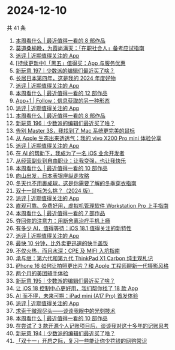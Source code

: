 # 2024-12-10

共 41 条

<!-- BEGIN SSPAI -->
<!-- 最后更新时间 2024-12-10 09:16:07 +0800 -->
1. [本周看什么 | 最近值得一看的 8 部作品](https://sspai.com/post/94583)
1. [莫道桑榆晚，为霞尚满天：「在职社会人」备考应试指南](https://sspai.com/post/88053)
1. [派评 | 近期值得关注的 App](https://sspai.com/post/94421)
1. [[持续更新中]「黑五」值得买：App 与服务优惠](https://sspai.com/post/94378)
1. [新玩意 197｜少数派的编辑们最近买了啥？](https://sspai.com/post/94359)
1. [长居日本第四年，这是我的 2024 年度好物](https://sspai.com/post/94227)
1. [派评 | 近期值得关注的 App](https://sspai.com/post/94270)
1. [本周看什么 | 最近值得一看的 12 部作品](https://sspai.com/post/94174)
1. [App+1 | Follow：信息获取的另一种形态](https://sspai.com/post/94104)
1. [派评 | 近期值得关注的 App](https://sspai.com/post/94027)
1. [本周看什么 | 最近值得一看的 8 部作品](https://sspai.com/post/93960)
1. [新玩意 196｜少数派的编辑们最近买了啥？](https://sspai.com/post/93930)
1. [告别 Master 3S，我找到了 Mac 系统更完美的鼠标](https://sspai.com/post/93841)
1. [从 Apple 生态出来透透气：我的 vivo X200 Pro mini 体验分享](https://sspai.com/post/93732)
1. [派评 | 近期值得关注的 App](https://sspai.com/post/93836)
1. [在 AI 的帮助下，我成为了一名 iOS 业余开发者](https://sspai.com/post/91860)
1. [从经营副业到自由职业：让我变强，也让我快乐](https://sspai.com/post/93697)
1. [本周看什么 | 最近值得一看的 10 部作品](https://sspai.com/post/93743)
1. [向山出发，日本表银座纵走攻略](https://sspai.com/post/92905)
1. [冬天也不用裹成球，这是你需要了解的冬季穿衣指南](https://sspai.com/post/93614)
1. [双十一鼠标怎么挑？（2024 版）](https://sspai.com/post/93588)
1. [派评 | 近期值得关注的 App](https://sspai.com/post/93567)
1. [直观可靠、免费好用，虚拟机管理软件 Workstation Pro 上手指南](https://sspai.com/post/93514)
1. [本周看什么 | 最近值得一看的 7 部作品](https://sspai.com/post/93498)
1. [夺回你的注意力：用断舍离治疗手机上瘾](https://sspai.com/post/93322)
1. [有多少 AI，值得等待：iOS 18.1 值得关注的新特性](https://sspai.com/post/93291)
1. [派评 | 近期值得关注的 App](https://sspai.com/post/93362)
1. [最快 10 分钟，比外卖更迅速的快手盖饭](https://sspai.com/post/93230)
1. [不仅火热，而且水深：CPE 及 MIFI 入坑指南](https://sspai.com/post/93255)
1. [承与继：第六代和第九代 ThinkPad X1 Carbon 纯主观札记](https://sspai.com/post/93235)
1. [iPhone 16 如何让拍照更出片？和 Apple 工程师聊新一代摄影风格](https://sspai.com/post/93232)
1. [两个月的美团骑手体验](https://sspai.com/post/93225)
1. [新玩意 195｜少数派的编辑们最近买了啥？](https://sspai.com/post/93228)
1. [让 iOS 18 控制中心更好用，我们帮你找了 18 款 App](https://sspai.com/post/93164)
1. [AI 而不得，未来可期：iPad mini (A17 Pro) 首发体验](https://sspai.com/post/93112)
1. [派评 | 近期值得关注的 App](https://sspai.com/post/93083)
1. [求索于微观尽头——谈谈我眼中的光刻技术](https://sspai.com/post/93051)
1. [本周看什么 | 最近值得一看的 10 部作品](https://sspai.com/post/93015)
1. [在尝试了 3 款开源个人记账项目后，谈谈我对这十多年的记账思考](https://sspai.com/post/92911)
1. [新玩意 194｜少数派的编辑们最近买了啥？](https://sspai.com/post/92993)
1. [「双十一」开启之际，复习一些能让你少花钱的网购常识](https://sspai.com/post/92952)
<!-- END SSPAI -->